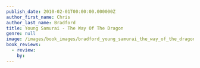 ```yaml
---
publish_date: 2010-02-01T00:00:00.000000Z
author_first_name: Chris
author_last_name: Bradford
title: Young Samurai - The Way Of The Dragon
genre: null
image: /images/book_images/bradford_young_samurai_the_way_of_the_dragon.jpg
book_reviews:
  - review: 
    by: 
---
```

